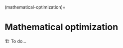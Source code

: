 (mathematical-optimization)=
# Mathematical optimization

🏗️ To do...

<!--Expliquer ce qu'est le paramètre de tolérance dans les méthodes.-->

<!--_temps de calcul, notamment en fonction de la taille de l'image (exo : appliquer une méthode sur deux images très différentes et surtout pas de la même taille et demander ce qui explique la différence en temps de calcul : ce sera bien sûr la taille et non les caractéristiques_--
